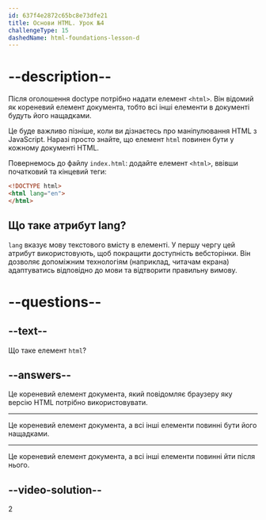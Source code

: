 ```yaml
---
id: 637f4e2872c65bc8e73dfe21
title: Основи HTML. Урок №4
challengeType: 15
dashedName: html-foundations-lesson-d
---
```


# --description--

Після оголошення doctype потрібно надати елемент `<html>`. Він відомий як кореневий елемент документа, тобто всі інші елементи в документі будуть його нащадками.

Це буде важливо пізніше, коли ви дізнаєтесь про маніпулювання HTML з JavaScript. Наразі просто знайте, що елемент `html` повинен бути у кожному документі HTML.

Повернемось до файлу `index.html`: додайте елемент `<html>`, ввівши початковий та кінцевий теги:

```html
<!DOCTYPE html>
<html lang="en">
</html>
```

## Що таке атрибут lang?
`lang` вказує мову текстового вмісту в елементі. У першу чергу цей атрибут використовують, щоб покращити доступність вебсторінки. Він дозволяє допоміжним технологіям (наприклад, читачам екрана) адаптуватись відповідно до мови та відтворити правильну вимову.

# --questions--

## --text--

Що таке елемент `html`?

## --answers--

Це кореневий елемент документа, який повідомляє браузеру яку версію HTML потрібно використовувати.

---

Це кореневий елемент документа, а всі інші елементи повинні бути його нащадками.

---

Це кореневий елемент документа, а всі інші елементи повинні йти після нього.


## --video-solution--

2
